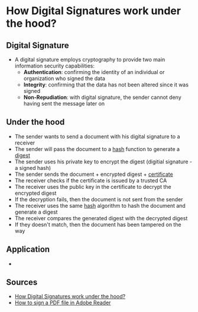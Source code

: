 # How Digital Signatures work under the hood?

## Digital Signature

- A digital signature employs cryptography to provide two main information security capabilities:
  - **Authentication**: confirming the identity of an individual or organization who signed the data
  - **Integrity**: confirming that the data has not been altered since it was signed
  - **Non-Repudiation**: with digital signature, the sender cannot deny having sent the message later on
 
## Under the hood

- The sender wants to send a document with his digital signature to a receiver
- The sender will pass the document to a [hash]() function to generate a [digest]()
- The sender uses his private key to encrypt the digest (digitial signature - a signed hash)
- The sender sends the document + encrypted digest + [certificate]()
- The receiver checks if the certificate is issued by a trusted CA
- The receiver uses the public key in the certificate to decrypt the encrypted digest
- If the decryption fails, then the document is not sent from the sender
- The receiver uses the same [hash]() algorithm to hash the document and generate a digest
- The receiver compares the generated digest with the decrypted digest
- If they doesn't match, then the document has been tampered on the way

## Application

- 

## Sources

- [How Digital Signatures work under the hood?]([https://blog.adobe.com/en/publish/2016/11/18/how-digital-signatures-work-under-the-hood](https://www.youtube.com/watch?v=TmA2QWSLSPg&ab_channel=SunnyClassroom))
- [How to sign a PDF file in Adobe Reader](https://www.youtube.com/watch?v=GWfo8NlIiKE&ab_channel=AdobeSystemsFederal)
